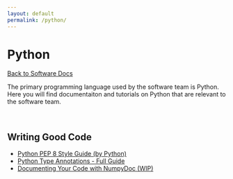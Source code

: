 ```yaml
---
layout: default
permalink: /python/
---
```


# Python

[Back to Software Docs](/docs/)

The primary programming language used by the software team is Python. Here you will find documentaiton and tutorials on Python that are relevant to the software team.

<br>

## Writing Good Code
* [Python PEP 8 Style Guide (by Python)](https://pep8.org/)
* [Python Type Annotations - Full Guide](/docs/python/type-annotations/full-guide.html)
* [Documenting Your Code with NumpyDoc (WIP)](/docs/python/documenting-code/numpydoc.html)
